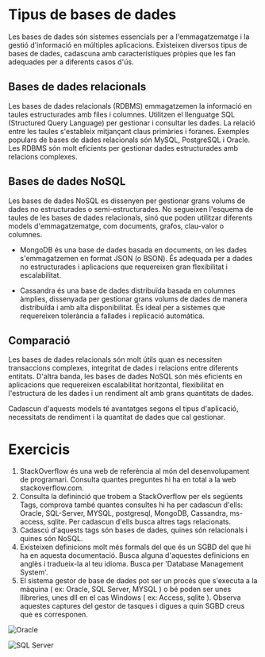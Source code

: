 # Tipus de bases de dades

Les bases de dades són sistemes essencials per a l'emmagatzematge i la gestió d'informació en múltiples aplicacions. Existeixen diversos tipus de bases de dades, cadascuna amb característiques pròpies que les fan adequades per a diferents casos d'ús.

## Bases de dades relacionals
Les bases de dades relacionals (RDBMS) emmagatzemen la informació en taules estructurades amb files i columnes. Utilitzen el llenguatge SQL (Structured Query Language) per gestionar i consultar les dades. La relació entre les taules s'estableix mitjançant claus primàries i foranes. Exemples populars de bases de dades relacionals són MySQL, PostgreSQL i Oracle. Les RDBMS són molt eficients per gestionar dades estructurades amb relacions complexes.

## Bases de dades NoSQL
Les bases de dades NoSQL es dissenyen per gestionar grans volums de dades no estructurades o semi-estructurades. No segueixen l'esquema de taules de les bases de dades relacionals, sinó que poden utilitzar diferents models d'emmagatzematge, com documents, grafos, clau-valor o columnes.

* MongoDB és una base de dades basada en documents, on les dades s'emmagatzemen en format JSON (o BSON). És adequada per a dades no estructurades i aplicacions que requereixen gran flexibilitat i escalabilitat.

* Cassandra és una base de dades distribuïda basada en columnes àmplies, dissenyada per gestionar grans volums de dades de manera distribuïda i amb alta disponibilitat. És ideal per a sistemes que requereixen tolerància a fallades i replicació automàtica.

## Comparació
Les bases de dades relacionals són molt útils quan es necessiten transaccions complexes, integritat de dades i relacions entre diferents entitats. D'altra banda, les bases de dades NoSQL són més eficients en aplicacions que requereixen escalabilitat horitzontal, flexibilitat en l'estructura de les dades i un rendiment alt amb grans quantitats de dades.

Cadascun d'aquests models té avantatges segons el tipus d'aplicació, necessitats de rendiment i la quantitat de dades que cal gestionar.

# Exercicis

1. StackOverflow és una web de referència al món del desenvolupament de programari. Consulta quantes preguntes hi ha en total a la web stackoverflow.com. 
2. Consulta la defininció que trobem a StackOverflow per els següents Tags, comprova també quantes consultes hi ha per cadascun d'ells: Oracle, SQL-Server, MYSQL, postgresql, MongoDB, Cassandra, ms-access, sqlite. Per cadascun d'ells busca altres tags relacionats.
2. Cadascú d'aquests tags són bases de dades, quines són relacionals i quines són NoSQL.
4. Existeixen definicions molt més formals del que és un SGBD del que hi ha en aquesta documentació. Busca alguna d'aquestes definicions en anglès i tradueix-la al teu idioma. Busca per 'Database Management System'.
5. El sistema gestor de base de dades pot ser un procés que s'executa a la màquina ( ex: Oracle, SQL Server, MYSQL ) o bé poden ser unes llibreries, unes dll en el cas Windows ( ex: Access, sqlite ). Observa aquestes captures del gestor de tasques i digues a quin SGBD creus que es corresponen.

![Oracle](http://i.imgur.com/CbtJX2J.png)

![SQL Server](http://i.imgur.com/xGf5SUi.png)

